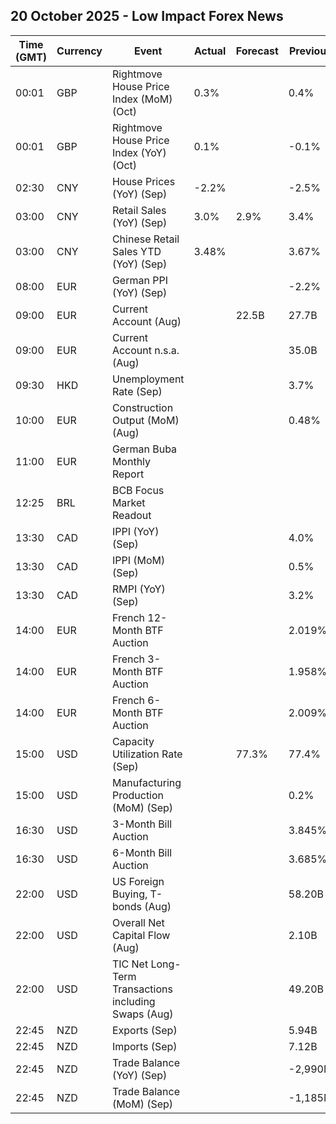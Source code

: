 ## 20 October 2025 - Low Impact Forex News

| Time (GMT) | Currency | Event | Actual | Forecast | Previous |
|------|----------|-------|--------|----------|----------|
| 00:01 | GBP | Rightmove House Price Index (MoM) (Oct) | 0.3% |  | 0.4% |
| 00:01 | GBP | Rightmove House Price Index (YoY) (Oct) | 0.1% |  | -0.1% |
| 02:30 | CNY | House Prices (YoY) (Sep) | -2.2% |  | -2.5% |
| 03:00 | CNY | Retail Sales (YoY) (Sep) | 3.0% | 2.9% | 3.4% |
| 03:00 | CNY | Chinese Retail Sales YTD (YoY) (Sep) | 3.48% |  | 3.67% |
| 08:00 | EUR | German PPI (YoY) (Sep) |  |  | -2.2% |
| 09:00 | EUR | Current Account (Aug) |  | 22.5B | 27.7B |
| 09:00 | EUR | Current Account n.s.a. (Aug) |  |  | 35.0B |
| 09:30 | HKD | Unemployment Rate (Sep) |  |  | 3.7% |
| 10:00 | EUR | Construction Output (MoM) (Aug) |  |  | 0.48% |
| 11:00 | EUR | German Buba Monthly Report |  |  |  |
| 12:25 | BRL | BCB Focus Market Readout |  |  |  |
| 13:30 | CAD | IPPI (YoY) (Sep) |  |  | 4.0% |
| 13:30 | CAD | IPPI (MoM) (Sep) |  |  | 0.5% |
| 13:30 | CAD | RMPI (YoY) (Sep) |  |  | 3.2% |
| 14:00 | EUR | French 12-Month BTF Auction |  |  | 2.019% |
| 14:00 | EUR | French 3-Month BTF Auction |  |  | 1.958% |
| 14:00 | EUR | French 6-Month BTF Auction |  |  | 2.009% |
| 15:00 | USD | Capacity Utilization Rate (Sep) |  | 77.3% | 77.4% |
| 15:00 | USD | Manufacturing Production (MoM) (Sep) |  |  | 0.2% |
| 16:30 | USD | 3-Month Bill Auction |  |  | 3.845% |
| 16:30 | USD | 6-Month Bill Auction |  |  | 3.685% |
| 22:00 | USD | US Foreign Buying, T-bonds (Aug) |  |  | 58.20B |
| 22:00 | USD | Overall Net Capital Flow (Aug) |  |  | 2.10B |
| 22:00 | USD | TIC Net Long-Term Transactions including Swaps (Aug) |  |  | 49.20B |
| 22:45 | NZD | Exports (Sep) |  |  | 5.94B |
| 22:45 | NZD | Imports (Sep) |  |  | 7.12B |
| 22:45 | NZD | Trade Balance (YoY) (Sep) |  |  | -2,990M |
| 22:45 | NZD | Trade Balance (MoM) (Sep) |  |  | -1,185M |
